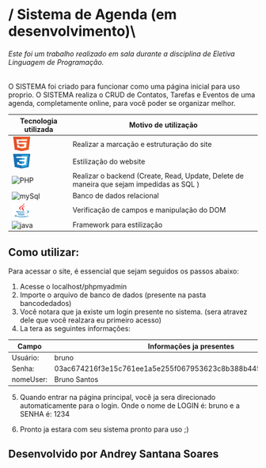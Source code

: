 # / Sistema de Agenda (em desenvolvimento)\

###### Este foi um trabalho realizado em sala durante a disciplina de Eletiva Linguagem de Programação.

O SISTEMA foi criado para funcionar como uma página inicial para uso proprio. O SISTEMA realiza o CRUD de Contatos, Tarefas e Eventos de uma agenda, completamente online, para você poder se organizar melhor.

| Tecnologia utilizada | Motivo de utilização |
| --- | --- |
| <img align="center" alt="HTML" height="30" width="40" src="https://raw.githubusercontent.com/devicons/devicon/master/icons/html5/html5-original.svg"> | Realizar a marcação e estruturação do site |
| <img align="center" alt="CSS" height="30" width="40" src="https://raw.githubusercontent.com/devicons/devicon/master/icons/css3/css3-original.svg"> | Estilização do website |
| <img align="center" alt="PHP" height="30" width="40" src="https://th.bing.com/th/id/OIP.rbrHgjHJov9cIaqjLdTh5AHaFE?w=259&h=180&c=7&r=0&o=5&pid=1.7"> | Realizar o backend (Create, Read, Update, Delete de maneira que sejam impedidas as SQL ) |
| <img align="center" alt="mySql" height="30" width="40" src="https://th.bing.com/th/id/R.460217da2d4823022f45fc1c57ccadca?rik=rbF0ZiYSBsqmIw&pid=ImgRaw&r=0">  | Banco de dados relacional |
| <img align="center" alt="bootstrap" height="30" width="40" src="https://raw.githubusercontent.com/devicons/devicon/master/icons/java/java-original.svg"> | Verificação de campos e manipulação do DOM |
| <img align="center" alt="java" height="30" width="40" src="https://th.bing.com/th/id/R.dba325a9f5faebf134a0e6575dc97a65?rik=BJu7rJk9%2f%2fjnhg&pid=ImgRaw&r=0"> | Framework para estilização |

## Como utilizar:

Para acessar o site, é essencial que sejam seguidos os passos abaixo: 

1. Acesse o localhost/phpmyadmin
2. Importe o arquivo de banco de dados (presente na pasta bancodedados)
3. Você notara que ja existe um login presente no sistema. (sera atravez dele que você realzara eu primeiro acesso)
4. La tera as seguintes informações:

| Campo     | Informações ja presentes |
| ---      | ---       |
|Usuário:| bruno|
|Senha:| 03ac674216f3e15c761ee1a5e255f067953623c8b388b4459e13f978d7c846f4|
|nomeUser:| Bruno Santos|

5. Quando entrar na página principal, você ja sera direcionado automaticamente para o login. Onde o nome de LOGIN é: bruno e a SENHA é: 1234

6. Pronto ja estara com seu sistema pronto para uso ;) 

## Desenvolvido por Andrey Santana Soares

